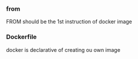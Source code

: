 ### from ###
FROM should be the 1st instruction of docker image


### Dockerfile ###

docker is declarative of creating ou own image
